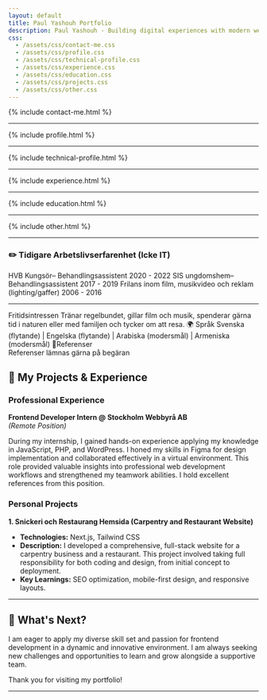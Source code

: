 ```yaml
---
layout: default
title: Paul Yashouh Portfolio
description: Paul Yashouh - Building digital experiences with modern web technologies. Portfolio featuring full-stack projects and development expertise
css:
  - /assets/css/contact-me.css
  - /assets/css/profile.css
  - /assets/css/technical-profile.css
  - /assets/css/experience.css
  - /assets/css/education.css
  - /assets/css/projects.css
  - /assets/css/other.css
---
```


{% include contact-me.html %}

---

{% include profile.html %}

---

{% include technical-profile.html %}

---

{% include experience.html %}

---

{% include education.html %}

---

{% include other.html %}

---

### ✏️ Tidigare Arbetslivserfarenhet (Icke IT)

HVB Kungsör– Behandlingsassistent 2020 - 2022 SIS ungdomshem– Behandlingsassistent 2017 - 2019
Frilans inom film, musikvideo och reklam (lighting/gaffer) 2006 - 2016

---

Fritidsintressen
Tränar regelbundet, gillar film och musik, spenderar gärna tid i naturen eller med familjen och tycker om att resa.
🌍 Språk
Svenska (flytande) | Engelska (flytande) | Arabiska (modersmål) | Armeniska (modersmål)
📌Referenser  
Referenser lämnas gärna på begäran

## 🚀 My Projects & Experience

### Professional Experience

**Frontend Developer Intern @ Stockholm Webbyrå AB**  
_(Remote Position)_

During my internship, I gained hands-on experience applying my knowledge in JavaScript, PHP, and WordPress. I honed my skills in Figma for design implementation and collaborated effectively in a virtual environment. This role provided valuable insights into professional web development workflows and strengthened my teamwork abilities. I hold excellent references from this position.

### Personal Projects

**1. Snickeri och Restaurang Hemsida (Carpentry and Restaurant Website)**

- **Technologies:** Next.js, Tailwind CSS
- **Description:** I developed a comprehensive, full-stack website for a carpentry business and a restaurant. This project involved taking full responsibility for both coding and design, from initial concept to deployment.
- **Key Learnings:** SEO optimization, mobile-first design, and responsive layouts.

---

## 🎯 What's Next?

I am eager to apply my diverse skill set and passion for frontend development in a dynamic and innovative environment. I am always seeking new challenges and opportunities to learn and grow alongside a supportive team.

Thank you for visiting my portfolio!

---

<!-- Optional profile image -->
<!-- <img src="assets/images/examens-bild.png" alt="Paul Yashouh's Photo" width="200" style="border-radius: 50%;"> -->
